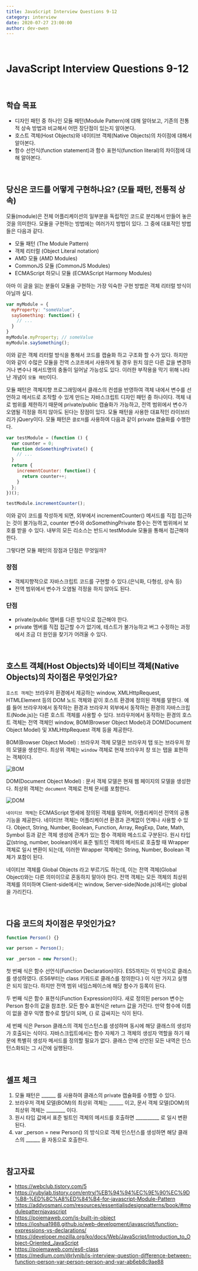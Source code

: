 ```yaml
---
title: JavaScript Interview Questions 9-12
category: interview
date: 2020-07-27 23:00:00
author: dev-owen
---
```


<br>

# JavaScript Interview Questions 9-12

<br>

## 학습 목표

- 디자인 패턴 중 하나인 모듈 패턴(Module Pattern)에 대해 알아보고, 기존의 전통적 상속 방법과 비교해서 어떤 장단점이 있는지 알아본다.
- 호스트 객체(Host Objects)와 네이티브 객체(Native Objects)의 차이점에 대해서 알아본다.
- 함수 선언식(function statement)과 함수 표현식(function literal)의 차이점에 대해 알아본다.

<br>

## 당신은 코드를 어떻게 구현하나요? (모듈 패턴, 전통적 상속)

모듈(module)은 전체 어플리케이션의 일부분을 독립적인 코드로 분리해서 만들어 놓은 것을 의미한다. 모듈을 구현하는 방법에는 여러가지 방법이 있다. 
그 중에 대표적인 방법들은 다음과 같다.

- 모듈 패턴 (The Module Pattern)
- 객체 리터럴 (Object Literal notation)
- AMD 모듈 (AMD Modules)
- CommonJS 모듈 (CommonJS Modules)
- ECMAScript 하모니 모듈 (ECMAScript Harmony Modules)

아마 이 글을 읽는 분들이 모듈을 구현하는 가장 익숙한 구현 방법은 객체 리터럴 방식이 아닐까 싶다.

```javascript
var myModule = {
  myProperty: "someValue",
  saySomething: function() {
    // ...
  }  	
}
myModule.myProperty; // someValue
myModule.saySomething();
```

이와 같은 객체 리터럴 방식을 통해서 코드를 캡슐화 하고 구조화 할 수가 있다. 하지만 이와 같이 수많은 모듈을 전역 스코프에서 사용하게 될 경우 
원치 않은 다른 값을 변경하거나 변수나 메서드명의 충돌이 일어날 가능성도 있다. 이러한 부작용을 막기 위해 나타난 개념이 `모듈 패턴`이다.

모듈 패턴은 객체지향 프로그래밍에서 클래스의 컨셉을 반영하여 객체 내에서 변수를 선언하고 메서드로 조작할 수 있게 만드는 자바스크립트 디자인 패턴 중 하나이다. 
객체 내로 범위를 제한하기 때문에 private/public 캡슐화가 가능하고, 전역 범위에서 변수가 오염될 걱정을 하지 않아도 된다는 장점이 있다. 
모듈 패턴을 사용한 대표적인 라이브러리가 jQuery이다. 모듈 패턴은 `클로저`를 사용하여 다음과 같이 private 캡슐화를 수행한다.

```javascript
var testModule = (function () {
  var counter = 0;
  function doSomethingPrivate() {
    // ...
  }
  return {
    incrementCounter: function() {
      return counter++;
    }
  };   
})();

testModule.incrementCounter();
```

이와 같이 코드를 작성하게 되면, 외부에서 incrementCounter() 메서드를 직접 접근하는 것이 불가능하고, counter 변수와 doSomethingPrivate 함수는 전역 범위에서 보호를 받을 수 있다. 
내부의 모든 리소스는 반드시 testModule 모듈을 통해서 접근해야 한다. 

그렇다면 모듈 패턴의 장점과 단점은 무엇일까?

### 장점

- 객체지향적으로 자바스크립트 코드를 구현할 수 있다.(은닉화, 다형성, 상속 등)
- 전역 범위에서 변수가 오염될 걱정을 하지 않아도 된다.

### 단점

- private/public 멤버를 다른 방식으로 접근해야 한다.
- private 멤버를 직접 접근할 수가 없기에, 테스트가 불가능하고 버그 수정하는 과정에서 조금 더 원인을 찾기가 어려울 수 있다.

<br>

## 호스트 객체(Host Objects)와 네이티브 객체(Native Objects)의 차이점은 무엇인가요?

`호스트 객체`는 브라우저 환경에서 제공하는 window, XMLHttpRequest, HTMLElement 등의 DOM 노드 객체와 같이 호스트 환경에 정의된 객체를 말한다. 
예를 들어 브라우저에서 동작하는 환경과 브라우저 외부에서 동작하는 환경의 자바스크립트(Node.js)는 다른 호스트 객체를 사용할 수 있다. 
브라우저에서 동작하는 환경의 호스트 객체는 전역 객체인 window, BOM(Browser Object Model)과 DOM(Document Object Model) 및 XMLHttpRequest 객체 등을 제공한다.

BOM(Browser Object Model) : 브라우저 객체 모델은 브라우저 탭 또는 브라우저 창의 모델을 생성한다. 최상위 객체는 `window` 객체로 현재 브라우저 창 또는 탭을 표현하는 객체이다.

![BOM](https://poiemaweb.com/img/BOM.png)

DOM(Document Object Model) : 문서 객체 모델은 현재 웹 페이지의 모델을 생성한다. 최상위 객체는 `document` 객체로 전체 문서를 포함한다.

![DOM](https://poiemaweb.com/img/DOM.png)

`네이티브 객체`는 ECMAScript 명세에 정의된 객체를 말하며, 어플리케이션 전역의 공통 기능을 제공한다. 네이티브 객체는 어플리케이션 환경과 관계없이 언제나 사용할 수 있다. 
Object, String, Number, Boolean, Function, Array, RegExp, Date, Math, Symbol 등과 같은 객체 생성에 관계가 있는 함수 객체와 메소드로 구분된다. 
원시 타입 값(string, number, boolean)에서 표준 빌트인 객체의 메서드로 호출할 때 Wrapper 객체로 일시 변환이 되는데, 이러한 Wrapper 객체에는 String, Number, Boolean 객체가 포함이 된다.

네이티브 객체를 Global Objects 라고 부르기도 하는데, 이는 전역 객체(Global Object)와는 다른 의미이므로 혼동하지 말아야 한다. 
전역 객체는 모든 객체의 최상위 객체를 의미하며 Client-side에서는 window, Server-side(Node.js)에서는 global을 가리킨다.

<br>

## 다음 코드의 차이점은 무엇인가요?
```javascript
function Person() {}

var person = Person();

var _person = new Person();
```

첫 번째 식은 함수 선언식(Function Declaration)이다. ES5까지는 이 방식으로 클래스를 생성하였다. (ES6부터는 class 키워드로 클래스를 정의한다.)
이 식만 가지고 실행은 되지 않는다. 하지만 전역 범위 네임스페이스에 해당 함수가 등록이 된다. 

두 번째 식은 함수 표현식(Function Expression)이다. 새로 정의된 person 변수는 Person 함수의 값을 참조한. 모든 함수 표현식은 return 값을 가진다.
만약 함수에 이름이 없을 경우 익명 함수로 할당이 되며, {} 로 감싸지는 식이 된다.

세 번째 식은 Person 클래스의 객체 인스턴스를 생성하며 동시에 해당 클래스의 생성자가 호출되는 식이다.
자바스크립트에서는 함수 자체가 그 객체의 생성자 역할을 하기 때문에 특별히 생성자 메서드를 정의할 필요가 없다. 클래스 안에 선언된 모든 내역은 인스턴스화되는 그 시간에 실행된다.

<br>

## 셀프 체크

1. 모듈 패턴은 ______ 를 사용하여 클래스의 private 캡슐화를 수행할 수 있다.
2. 브라우저 객체 모델(BOM)의 최상위 객체는 ______ 이고, 문서 객체 모델(DOM)의 최상위 객체는 ________ 이다.
3. 원시 타입 값에서 표준 빌트인 객체의 메서드를 호출하면 __________ 로 일시 변환된다.
4. var _person = new Person() 의 방식으로 객체 인스턴스를 생성하면 해당 클래스의 ______ 을 자동으로 호출한다.

<br>

## 참고자료

- https://webclub.tistory.com/5
- https://yubylab.tistory.com/entry/%EB%94%94%EC%9E%90%EC%9D%B8-%ED%8C%A8%ED%84%B4-for-javascript-Module-Pattern
- https://addyosmani.com/resources/essentialjsdesignpatterns/book/#modulepatternjavascript
- https://poiemaweb.com/js-built-in-object
- https://joshua1988.github.io/web-development/javascript/function-expressions-vs-declarations/
- https://developer.mozilla.org/ko/docs/Web/JavaScript/Introduction_to_Object-Oriented_JavaScript
- https://poiemaweb.com/es6-class
- https://medium.com/@rlynjb/js-interview-question-difference-between-function-person-var-person-person-and-var-ab6eb8c9ae88

